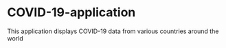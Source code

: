 # COVID-19-application
This application displays COVID-19 data from various countries around the world
